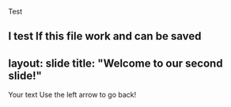 Test

I test 
If this file work and 
can be saved
---
layout: slide
title: "Welcome to our second slide!"
---
Your text
Use the left arrow to go back!

